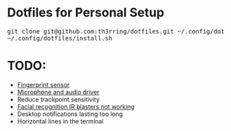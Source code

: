   # Dotfiles for Personal Setup #
<pre>
git clone git@github.com:th3rring/dotfiles.git ~/.config/dotfiles
~/.config/dotfiles/install.sh
</pre>

  # TODO: #
  * [Fingerprint sensor](https://forums.lenovo.com/t5/Other-Linux-Discussions/How-To-Configure-X1-Carbon-Gen-7-on-Debian-FingerPrint-4G-Modem/td-p/4550327/page/4)
  * [Microphone and audio driver](https://bbs.archlinux.org/viewtopic.php?pid=1868200#p1868200)
  * Reduce trackpoint sensitivity
  * [Facial recognition IR blasters not working](https://github.com/boltgolt/howdy/issues/269)
  * Desktop notifications lasting too long
  * Horizontal lines in the terminal
